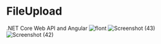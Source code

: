 # FileUpload
.NET Core Web API and Angular
![flont](https://user-images.githubusercontent.com/33725262/146737471-989bf35c-474f-4df7-8437-ef79bf29fc99.PNG)
![Screenshot (43)](https://user-images.githubusercontent.com/33725262/146737890-27e8a59d-0c8c-4d30-a413-4101395fb553.png)
![Screenshot (42)](https://user-images.githubusercontent.com/33725262/146737914-f22b10b2-fec5-49d9-a26f-4283e375143b.png)

